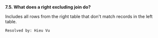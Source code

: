**7.5. What does a right excluding join do?**

Includes all rows from the right table that don't match records in the left
table.

`Resolved by: Hieu Vu`
